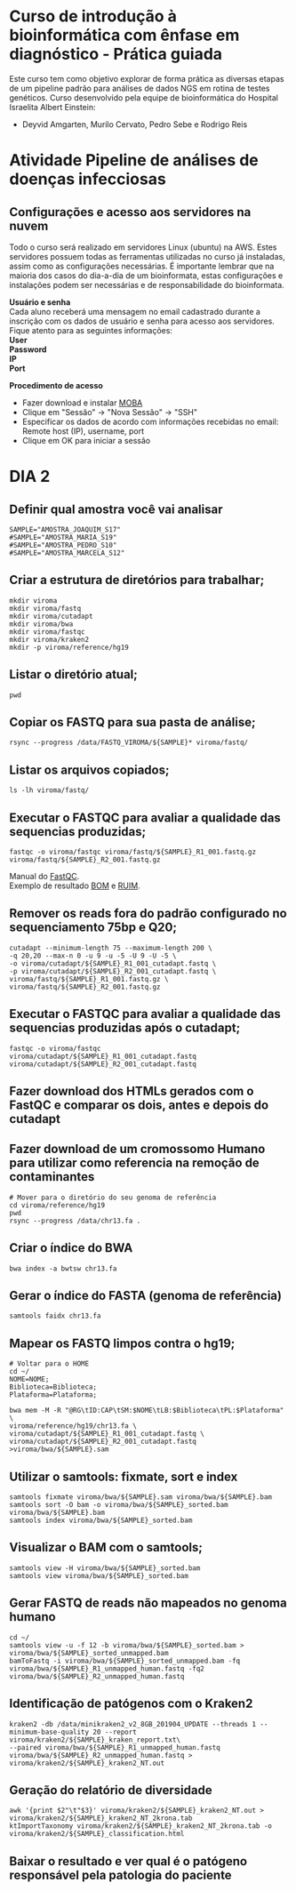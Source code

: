 # Curso de introdução à bioinformática com ênfase em diagnóstico - Prática guiada

Este curso tem como objetivo explorar de forma prática as diversas etapas de um pipeline padrão para análises de dados NGS em rotina de testes genéticos. Curso desenvolvido pela equipe de bioinformática do Hospital Israelita Albert Einstein:
* Deyvid Amgarten, Murilo Cervato, Pedro Sebe e Rodrigo Reis

# Atividade Pipeline de análises de doenças infecciosas

## Configurações e acesso aos servidores na nuvem
Todo o curso será realizado em servidores Linux (ubuntu) na AWS. Estes servidores possuem todas as ferramentas utilizadas no curso já instaladas, assim como as configurações necessárias. É importante lembrar que na maioria dos casos do dia-a-dia de um bioinformata, estas configurações e instalações podem ser necessárias e de responsabilidade do bioinformata.  

**Usuário e senha**  
Cada aluno receberá uma mensagem no email cadastrado durante a inscrição com os dados de usuário e senha para acesso aos servidores.
Fique atento para as seguintes informações:  
**User  
Password  
IP  
Port**  

**Procedimento de acesso**
* Fazer download e instalar [MOBA](https://mobaxterm.mobatek.net/download-home-edition.html)
* Clique em "Sessão" -> "Nova Sessão" -> "SSH"
* Especificar os dados de acordo com informações recebidas no email: Remote host (IP), username, port 
* Clique em OK para iniciar a sessão


# DIA 2

## Definir qual amostra você vai analisar
```
SAMPLE="AMOSTRA_JOAQUIM_S17"
#SAMPLE="AMOSTRA_MARIA_S19"
#SAMPLE="AMOSTRA_PEDRO_S10"
#SAMPLE="AMOSTRA_MARCELA_S12"
```


## Criar a estrutura de diretórios para trabalhar;
```
mkdir viroma
mkdir viroma/fastq
mkdir viroma/cutadapt
mkdir viroma/bwa
mkdir viroma/fastqc
mkdir viroma/kraken2
mkdir -p viroma/reference/hg19
```

## Listar o diretório atual;
```
pwd
```

## Copiar os FASTQ para sua pasta de análise;
```
rsync --progress /data/FASTQ_VIROMA/${SAMPLE}* viroma/fastq/
```

## Listar os arquivos copiados;
```
ls -lh viroma/fastq/
```

## Executar o FASTQC para avaliar a qualidade das sequencias produzidas;
```
fastqc -o viroma/fastqc viroma/fastq/${SAMPLE}_R1_001.fastq.gz viroma/fastq/${SAMPLE}_R2_001.fastq.gz
```
Manual do [FastQC](https://dnacore.missouri.edu/PDF/FastQC_Manual.pdf).</br>
Exemplo de resultado [BOM](https://www.bioinformatics.babraham.ac.uk/projects/fastqc/good_sequence_short_fastqc.html) e [RUIM](https://www.bioinformatics.babraham.ac.uk/projects/fastqc/bad_sequence_fastqc.html).</br>


## Remover os reads fora do padrão configurado no sequenciamento 75bp e Q20;
```
cutadapt --minimum-length 75 --maximum-length 200 \
-q 20,20 --max-n 0 -u 9 -u -5 -U 9 -U -5 \
-o viroma/cutadapt/${SAMPLE}_R1_001_cutadapt.fastq \
-p viroma/cutadapt/${SAMPLE}_R2_001_cutadapt.fastq \
viroma/fastq/${SAMPLE}_R1_001.fastq.gz \
viroma/fastq/${SAMPLE}_R2_001.fastq.gz 
``` 
## Executar o FASTQC para avaliar a qualidade das sequencias produzidas após o cutadapt;
```
fastqc -o viroma/fastqc viroma/cutadapt/${SAMPLE}_R1_001_cutadapt.fastq viroma/cutadapt/${SAMPLE}_R2_001_cutadapt.fastq
```

## Fazer download dos HTMLs gerados com o FastQC e comparar os dois, antes e depois do cutadapt

## Fazer download de um cromossomo Humano para utilizar como referencia na remoção de contaminantes
```
# Mover para o diretório do seu genoma de referência
cd viroma/reference/hg19
pwd
rsync --progress /data/chr13.fa .
```

## Criar o índice do BWA
```
bwa index -a bwtsw chr13.fa
```

## Gerar o índice do FASTA (genoma de referência)
```
samtools faidx chr13.fa
```

## Mapear os FASTQ limpos contra o hg19;
```
# Voltar para o HOME
cd ~/
NOME=NOME;
Biblioteca=Biblioteca;
Plataforma=Plataforma;

bwa mem -M -R "@RG\tID:CAP\tSM:$NOME\tLB:$Biblioteca\tPL:$Plataforma" \
viroma/reference/hg19/chr13.fa \
viroma/cutadapt/${SAMPLE}_R1_001_cutadapt.fastq \
viroma/cutadapt/${SAMPLE}_R2_001_cutadapt.fastq >viroma/bwa/${SAMPLE}.sam
```

## Utilizar o samtools: fixmate, sort e index
```
samtools fixmate viroma/bwa/${SAMPLE}.sam viroma/bwa/${SAMPLE}.bam
samtools sort -O bam -o viroma/bwa/${SAMPLE}_sorted.bam viroma/bwa/${SAMPLE}.bam
samtools index viroma/bwa/${SAMPLE}_sorted.bam
```

## Visualizar o BAM com o samtools;
```
samtools view -H viroma/bwa/${SAMPLE}_sorted.bam
samtools view viroma/bwa/${SAMPLE}_sorted.bam
```

## Gerar FASTQ de reads não mapeados no genoma humano

```
cd ~/
samtools view -u -f 12 -b viroma/bwa/${SAMPLE}_sorted.bam > viroma/bwa/${SAMPLE}_sorted_unmapped.bam
bamToFastq -i viroma/bwa/${SAMPLE}_sorted_unmapped.bam -fq viroma/bwa/${SAMPLE}_R1_unmapped_human.fastq -fq2 viroma/bwa/${SAMPLE}_R2_unmapped_human.fastq
```

## Identificação de patógenos com o Kraken2
```
kraken2 -db /data/minikraken2_v2_8GB_201904_UPDATE --threads 1 --minimum-base-quality 20 --report viroma/kraken2/${SAMPLE}_kraken_report.txt\
--paired viroma/bwa/${SAMPLE}_R1_unmapped_human.fastq viroma/bwa/${SAMPLE}_R2_unmapped_human.fastq > viroma/kraken2/${SAMPLE}_kraken2_NT.out
```

## Geração do relatório de diversidade 
```
awk '{print $2"\t"$3}' viroma/kraken2/${SAMPLE}_kraken2_NT.out > viroma/kraken2/${SAMPLE}_kraken2_NT_2krona.tab
ktImportTaxonomy viroma/kraken2/${SAMPLE}_kraken2_NT_2krona.tab -o viroma/kraken2/${SAMPLE}_classification.html
```

## Baixar o resultado e ver qual é o patógeno responsável pela patologia do paciente
